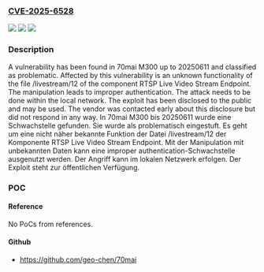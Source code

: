 ### [CVE-2025-6528](https://cve.mitre.org/cgi-bin/cvename.cgi?name=CVE-2025-6528)
![](https://img.shields.io/static/v1?label=Product&message=M300&color=blue)
![](https://img.shields.io/static/v1?label=Version&message=20250611%20&color=brightgreen)
![](https://img.shields.io/static/v1?label=Vulnerability&message=Improper%20Authentication&color=brightgreen)

### Description

A vulnerability has been found in 70mai M300 up to 20250611 and classified as problematic. Affected by this vulnerability is an unknown functionality of the file /livestream/12 of the component RTSP Live Video Stream Endpoint. The manipulation leads to improper authentication. The attack needs to be done within the local network. The exploit has been disclosed to the public and may be used. The vendor was contacted early about this disclosure but did not respond in any way.
In 70mai M300 bis 20250611 wurde eine Schwachstelle gefunden. Sie wurde als problematisch eingestuft. Es geht um eine nicht näher bekannte Funktion der Datei /livestream/12 der Komponente RTSP Live Video Stream Endpoint. Mit der Manipulation mit unbekannten Daten kann eine improper authentication-Schwachstelle ausgenutzt werden. Der Angriff kann im lokalen Netzwerk erfolgen. Der Exploit steht zur öffentlichen Verfügung.

### POC

#### Reference
No PoCs from references.

#### Github
- https://github.com/geo-chen/70mai

